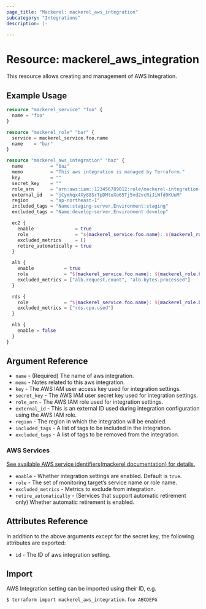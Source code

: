 ```yaml
---
page_title: "Mackerel: mackerel_aws_integration"
subcategory: "Integrations"
description: |-

---
```


# Resource: mackerel_aws_integration

This resource allows creating and management of AWS Integration.

## Example Usage

```terraform
resource "mackerel_service" "foo" {
  name = "foo"
}

resource "mackerel_role" "bar" {
  service = mackerel_service.foo.name
  name    = "bar"
}

resource "mackerel_aws_integration" "baz" {
  name          = "baz"
  memo          = "This aws integration is managed by Terraform."
  key           = ""
  secret_key    = ""
  role_arn      = "arn:aws:iam::123456789012:role/mackerel-integration-role"
  external_id   = "jCymhqx4Xy88SrTpDMtoXo65Tj5vd2vcRiJiWfd9KUuM"
  region        = "ap-northeast-1"
  included_tags = "Name:staging-server,Environment:staging"
  excluded_tags = "Name:develop-server,Environment:develop"

  ec2 {
    enable               = true
    role                 = "${mackerel_service.foo.name}: ${mackerel_role.bar.name}"
    excluded_metrics     = []
    retire_automatically = true
  }

  alb {
    enable           = true
    role             = "${mackerel_service.foo.name}: ${mackerel_role.bar.name}"
    excluded_metrics = ["alb.request.count", "alb.bytes.processed"]
  }

  rds {
    role             = "${mackerel_service.foo.name}: ${mackerel_role.bar.name}"
    excluded_metrics = ["rds.cpu.used"]
  }

  nlb {
    enable = false
  }
}
```

## Argument Reference

* `name` - (Required) The name of aws integration.
* `memo` - Notes related to this aws integration.
* `key` - The AWS IAM user access key used for integration settings.
* `secret_key` - The AWS IAM user secret key used for integration settings.
* `role_arn` - The AWS IAM role used for integration settings.
* `external_id` - This is an external ID used during integration configuration using the AWS IAM role.
* `region` - The region in which the integration will be enabled.
* `included_tags` - A list of tags to be included in the integration.
* `excluded_tags` - A list of tags to be removed from the integration.

### AWS Services

[See available AWS service identifiers(mackerel documentation) for details.](https://mackerel.io/api-docs/entry/aws-integration#awsServiceNames)

* `enable` - Whether integration settings are enabled. Default is `true`.
* `role` - The set of monitoring target’s service name or role name.
* `excluded_metrics` - 	Metrics to exclude from integration.
* `retire_automatically` - (Services that support automatic retirement only) Whether automatic retirement is enabled.

## Attributes Reference

In addition to the above arguments except for the secret key, the following attributes are exported:

* `id` - The ID of aws integration setting.

## Import

AWS Integration setting can be imported using their ID, e.g.

```
$ terraform import mackerel_aws_integration.foo ABCDEFG
```
